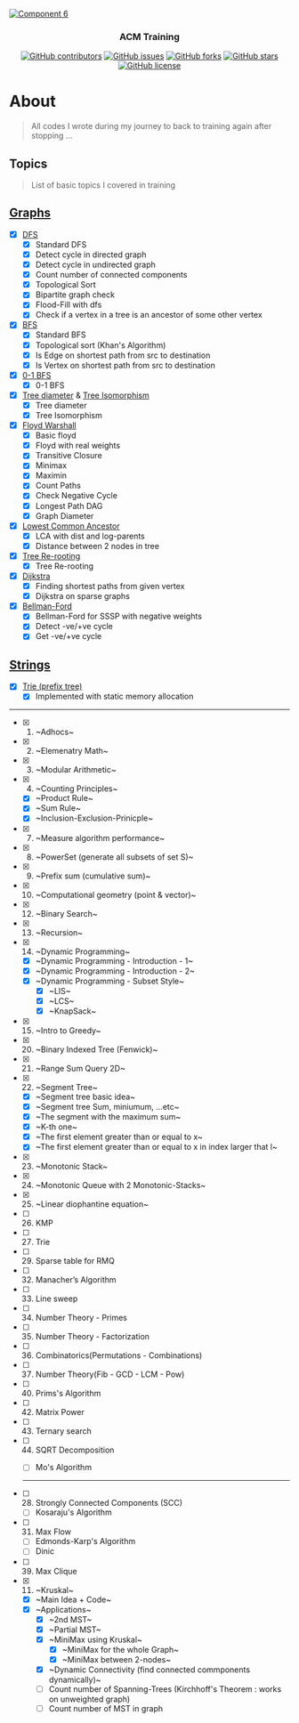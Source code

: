 <p align="center">
  <a href="https://github.com/AbdallahHemdan/CP__Training" rel="noopener">
    
  ![Component 6](https://user-images.githubusercontent.com/40190772/94355576-67f9b300-0085-11eb-97fd-211d1d1b50f2.png)
  
  </a>
</p>

<h3 align="center">ACM Training</h3>
<div align="center">

[![GitHub contributors](https://img.shields.io/github/contributors/AbdallahHemdan/CP__Training)](https://github.com/AbdallahHemdan/CP__Training/contributors)
[![GitHub issues](https://img.shields.io/github/issues/AbdallahHemdan/CP__Training)](https://github.com/AbdallahHemdan/CP__Training/issues)
[![GitHub forks](https://img.shields.io/github/forks/AbdallahHemdan/CP__Training)](https://github.com/AbdallahHemdan/CP__Training/network)
[![GitHub stars](https://img.shields.io/github/stars/AbdallahHemdan/CP__Training)](https://github.com/AbdallahHemdan/CP__Training/stargazers)
[![GitHub license](https://img.shields.io/github/license/AbdallahHemdan/CP__Training)](https://github.com/AbdallahHemdan/CP__Training/blob/master/LICENSE)


</div>


# About
> All codes I wrote during my journey to back to training again after stopping ...


## Topics 
> List of basic topics I covered in training

## [Graphs](https://github.com/AbdallahHemdan/cp__training/tree/master/Graphs__utilities)
  - [x] [DFS](https://github.com/AbdallahHemdan/cp__training/tree/master/Graphs__utilities/DFS)
    - [x] Standard DFS
    - [x] Detect cycle in directed graph
    - [x] Detect cycle in undirected graph
    - [x] Count number of connected components
    - [x] Topological Sort
    - [x] Bipartite graph check
    - [x] Flood-Fill with dfs
    - [x] Check if a vertex in a tree is an ancestor of some other vertex
  - [x] [BFS](https://github.com/AbdallahHemdan/cp__training/tree/master/Graphs__utilities/BFS)
    - [x] Standard BFS
    - [x] Topological sort (Khan's Algorithm)
    - [x] Is Edge on shortest path from src to destination
    - [x] Is Vertex on shortest path from src to destination
  - [x] [0-1 BFS](https://github.com/AbdallahHemdan/cp__training/tree/master/Graphs__utilities/0-1%20BFS)
    - [x] 0-1 BFS
  - [x] [Tree diameter](https://github.com/AbdallahHemdan/cp__training/tree/master/Graphs__utilities/Tree%20diameter) & [Tree Isomorphism](https://github.com/AbdallahHemdan/cp__training/tree/master/Graphs__utilities/Tree%20Isomorphism)
    - [x] Tree diameter
    - [x] Tree Isomorphism
  - [x] [Floyd Warshall](https://github.com/AbdallahHemdan/cp__training/tree/master/Graphs__utilities/Floyd)
    - [x] Basic floyd
    - [x] Floyd with real weights
    - [x] Transitive Closure
    - [x] Minimax
    - [x] Maximin
    - [x] Count Paths
    - [x] Check Negative Cycle
    - [x] Longest Path DAG
    - [x] Graph Diameter
  - [x] [Lowest Common Ancestor](https://github.com/AbdallahHemdan/cp__training/tree/master/Graphs__utilities/LCA)
    - [x] LCA with dist and log-parents
    - [x] Distance between 2 nodes in tree
  - [x] [Tree Re-rooting]()
    - [x] Tree Re-rooting
  - [x] [Dijkstra](https://github.com/AbdallahHemdan/cp__training/tree/master/Graphs__utilities/Dijkstra)
    - [x] Finding shortest paths from given vertex
    - [x] Dijkstra on sparse graphs
  - [x] [Bellman-Ford](https://github.com/AbdallahHemdan/cp__training/tree/master/Graphs__utilities/Bellman%20Ford)
    - [x] Bellman-Ford for SSSP with negative weights
    - [x] Detect -ve/+ve cycle
    - [x] Get -ve/+ve cycle

## [Strings](https://github.com/AbdallahHemdan/cp__training/tree/master/String%20Processing)
  - [x] [Trie (prefix tree)](https://github.com/AbdallahHemdan/cp__training/tree/master/String%20Processing/Trie)
    - [x] Implemented with static memory allocation

<hr />


- [x] 1. ~Adhocs~
- [x] 2. ~Elemenatry Math~
- [x] 3. ~Modular Arithmetic~
- [x] 4. ~Counting Principles~
  - [x] ~Product Rule~
  - [x] ~Sum Rule~
  - [x] ~Inclusion-Exclusion-Prinicple~
- [x] 7. ~Measure algorithm performance~
- [x] 8. ~PowerSet (generate all subsets of set S)~
- [x] 9. ~Prefix sum (cumulative sum)~
- [x] 10. ~Computational geometry (point & vector)~
- [x] 12. ~Binary Search~
- [x] 13. ~Recursion~
- [x] 14. ~Dynamic Programming~
  - [x] ~Dynamic Programming - Introduction - 1~
  - [x] ~Dynamic Programming - Introduction - 2~
  - [x] ~Dynamic Programming - Subset Style~
    - [x] ~LIS~
    - [x] ~LCS~
    - [x] ~KnapSack~
- [x] 15. ~Intro to Greedy~

- [x] 20. ~Binary Indexed Tree (Fenwick)~
- [x] 21. ~Range Sum Query 2D~
- [x] 22. ~Segment Tree~
  - [x] ~Segment tree basic idea~
  - [x] ~Segment tree Sum, miniumum, ...etc~
  - [x] ~The segment with the maximum sum~
  - [x] ~K-th one~
  - [x] ~The first element greater than or equal to x~
  - [x] ~The first element greater than or equal to x in index larger that l~
- [x] 23. ~Monotonic Stack~
- [x] 24. ~Monotonic Queue with 2 Monotonic-Stacks~
- [x] 25. ~Linear diophantine equation~
- [ ] 26. KMP
- [ ] 27. Trie

- [ ] 29. Sparse table for RMQ
- [ ] 32. Manacher’s Algorithm
- [ ] 33. Line sweep
- [ ] 34. Number Theory - Primes
- [ ] 35. Number Theory - Factorization
- [ ] 36. Combinatorics(Permutations - Combinations)
- [ ] 37. Number Theory(Fib - GCD - LCM - Pow)
- [ ] 40. Prims's Algorithm
- [ ] 42. Matrix Power
- [ ] 43. Ternary search
- [ ] 44. SQRT Decomposition
  - [ ] Mo's Algorithm
  
  
  <hr />
  
- [ ] 28. Strongly Connected Components (SCC)
  - [ ] Kosaraju's Algorithm
- [ ] 31. Max Flow
  - [ ] Edmonds-Karp's Algorithm
  - [ ] Dinic
- [ ] 39. Max Clique
- [x] 11. ~Kruskal~
  - [x] ~Main Idea + Code~
  - [x] ~Applications~
      - [x] ~2nd MST~
      - [x] ~Partial MST~
      - [x] ~MiniMax using Kruskal~
        - [x] ~MiniMax for the whole Graph~
        - [x] ~MiniMax between 2-nodes~
      - [x] ~Dynamic Connectivity (find connected commponents dynamically)~
      - [ ] Count number of Spanning-Trees (Kirchhoff's Theorem : works on unweighted graph)
      - [ ] Count number of MST in graph
